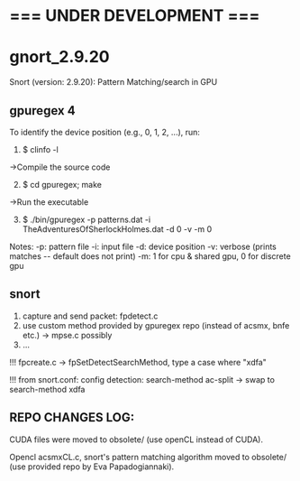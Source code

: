 # === UNDER DEVELOPMENT ===

# gnort_2.9.20
Snort (version: 2.9.20): Pattern Matching/search in GPU


## gpuregex 4

To identify the device position (e.g., 0, 1, 2, ...), run:

1) $ clinfo -l

->Compile the source code

2) $ cd gpuregex; make

->Run the executable 

3) $ ./bin/gpuregex -p patterns.dat -i TheAdventuresOfSherlockHolmes.dat -d 0 -v -m 0

Notes: 
-p: pattern file
-i: input file
-d: device position
-v: verbose (prints matches -- default does not print)
-m: 1 for cpu & shared gpu, 0 for discrete gpu

## snort

1) capture and send packet: fpdetect.c
2) use custom method provided by gpuregex repo (instead of acsmx, bnfe etc.) -> mpse.c possibly
3) ...


!!! fpcreate.c -> fpSetDetectSearchMethod, type a case where "xdfa"

!!! from snort.conf: config detection: search-method ac-split -> swap to search-method xdfa

## REPO CHANGES LOG:

CUDA files were moved to obsolete/ (use openCL instead of CUDA).

Opencl acsmxCL.c, snort's pattern matching algorithm moved to obsolete/ (use provided repo by Eva Papadogiannaki).
